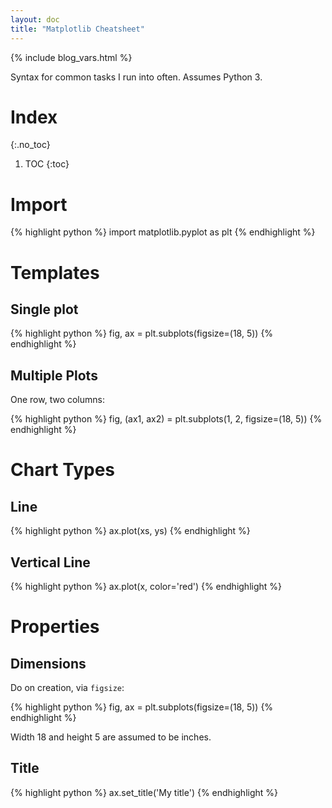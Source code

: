 ```yaml
---
layout: doc
title: "Matplotlib Cheatsheet"
---
```


{% include blog_vars.html %}

Syntax for common tasks I run into often. Assumes Python 3.

# Index
{:.no_toc}

1. TOC
{:toc}

# Import

{% highlight python %}
import matplotlib.pyplot as plt
{% endhighlight %}

# Templates

## Single plot

{% highlight python %}
fig, ax =  plt.subplots(figsize=(18, 5))
{% endhighlight %}

## Multiple Plots

One row, two columns:

{% highlight python %}
fig, (ax1, ax2) = plt.subplots(1, 2, figsize=(18, 5))
{% endhighlight %}

# Chart Types

## Line

{% highlight python %}
ax.plot(xs, ys)
{% endhighlight %}

## Vertical Line

{% highlight python %}
ax.plot(x, color='red')
{% endhighlight %}

# Properties

## Dimensions

Do on creation, via `figsize`:

{% highlight python %}
fig, ax =  plt.subplots(figsize=(18, 5))
{% endhighlight %}

Width 18 and height 5 are assumed to be inches.

## Title

{% highlight python %}
ax.set_title('My title')
{% endhighlight %}
